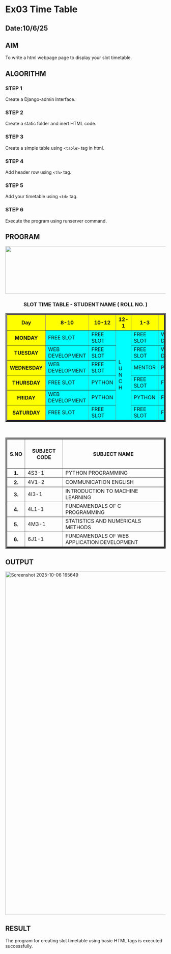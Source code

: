 # Ex03 Time Table
## Date:10/6/25

## AIM
To write a html webpage page to display your slot timetable.

## ALGORITHM
### STEP 1
Create a Django-admin Interface.

### STEP 2
Create a static folder and inert HTML code.

### STEP 3
Create a simple table using ```<table>``` tag in html.

### STEP 4
Add header row using ```<th>``` tag.

### STEP 5
Add your timetable using ```<td>``` tag.

### STEP 6
Execute the program using runserver command.

## PROGRAM
            
<title>Google <div class="Timetable"></div></title>
    <body> 
     <center> 
     <img src="/static/logo.png" height="150" width="800">
     </center>
      <h3 align="center">  SLOT TIME TABLE - STUDENT NAME ( ROLL NO. ) </h3>
        <table align="center" border="5" cellpadding="6" cellspacing="2" bgcolor="cyan">
        <tr>
          <th bgcolor="yellow">Day</th>    
          <th bgcolor="yellow">8-10</th>
          <th bgcolor="yellow">10-12</th>
          <th bgcolor="yellow">12-1</th>
          <th bgcolor="yellow">1-3</th>
          <th bgcolor="yellow">3-5</th>
        </tr>
        <tr>
           <th bgcolor="yellow">MONDAY </th>
           <td>FREE SLOT  </td>
           <td>FREE SLOT    </td>
           <td rowspan="6">L<br>U<br>N<br>C<br>H </td>
           <td>FREE SLOT    </td>
           <td>WEB DEVELOPMENT  </td>
        </tr>
        <tr>
            <th bgcolor="yellow">TUESDAY  </th>
            <td>WEB DEVELOPMENT </td>
            <td>FREE SLOT</td>
            <td>FREE SLOT </td>
            <td>WEB DEVELOPMENT </td>
         </tr> 
         <tr>
            <th bgcolor="yellow">WEDNESDAY </th>
            <td>WEB DEVELOPMENT </td>
            <td>FREE SLOT </td>
            <td>MENTOR    </td>
            <td>PYTHON </td>
         </tr> 
         <tr>
            <th bgcolor="yellow">THURSDAY  </th>
            <td>FREE SLOT </td>
            <td>PYTHON</td>
            <td>FREE SLOT   </td>
            <td>FREE SLOT </td>
         </tr>
          <tr>
            <th bgcolor="yellow">FRIDAY    </th>
            <td>WEB DEVELOPMENT   </td>
            <td>PYTHON    </td>
            <td>PYTHON  </td>
            <td>FREE SLOT </td>
         </tr>
         <tr>
            <th bgcolor="yellow">SATURDAY  </th>
            <td>FREE SLOT</td>
            <td>FREE SLOT  </td>
            <td>FREE SLOT </td>
            <td>FREE SLOT </td>
         </tr>
        </table>
        <br> 
        <table border="5" cellpadding="7" cellspacing="2" align="center">
         <tr>
           <th><h4>S.NO</h4></th>    
           <th><h4>SUBJECT CODE </h4></th>
           <th><h4>SUBJECT NAME </h4></th>
         </tr>
         <tr>
            <th>1.</th>
            <td>4S3-1</td>
            <td>PYTHON PROGRAMMING  </td>
         </tr>
         <tr>
             <th>2.</th>
             <td>4V1-2</td>
             <td>COMMUNICATION ENGLISH  </td>
          </tr> 
          <tr>
             <th>3.</th>
             <td>4I3-1</td>
             <td>INTRODUCTION TO MACHINE LEARNING  </td>
          </tr> 
          <tr>
             <th>4.</th>
             <td>4L1-1</td>
             <td>FUNDAMENDALS OF C PROGRAMMING  </td>
          </tr>
           <tr>
             <th>5.</th>
             <td>4M3-1</td>
             <td>STATISTICS AND NUMERICALS METHODS  </td>
          </tr>
          <tr>
             <th>6.</th>
             <td>6J1-1</td>
             <td>FUNDAMENDALS OF WEB APPLICATION DEVELOPMENT   </td>
          </tr>
         </table>   
    </body>
</html>


## OUTPUT
<img width="1919" height="1079" alt="Screenshot 2025-10-06 165649" src="https://github.com/user-attachments/assets/c9b13847-8ae6-4cbf-ad7e-e0ec7f239eaf" />


## RESULT
The program for creating slot timetable using basic HTML tags is executed successfully.
